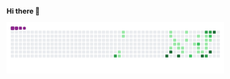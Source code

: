 ### Hi there 👋

![snake gif](https://github.com/AhmetBalikcioglu/AhmetBalikcioglu/blob/output/github-contribution-grid-snake.gif)

<!--
**AhmetBalikcioglu/AhmetBalikcioglu** is a ✨ _special_ ✨ repository because its `README.md` (this file) appears on your GitHub profile.

Here are some ideas to get you started:

- 🔭 I’m currently working on ...
- 🌱 I’m currently learning ...
- 👯 I’m looking to collaborate on ...
- 🤔 I’m looking for help with ...
- 💬 Ask me about ...
- 📫 How to reach me: ...
- 😄 Pronouns: ...
- ⚡ Fun fact: ...
-->
